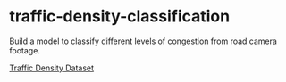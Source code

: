 # traffic-density-classification
Build a model to classify different levels of congestion from road camera footage.

[Traffic Density Dataset](https://www.kaggle.com/datasets/rahat52/traffic-density-singapore)
